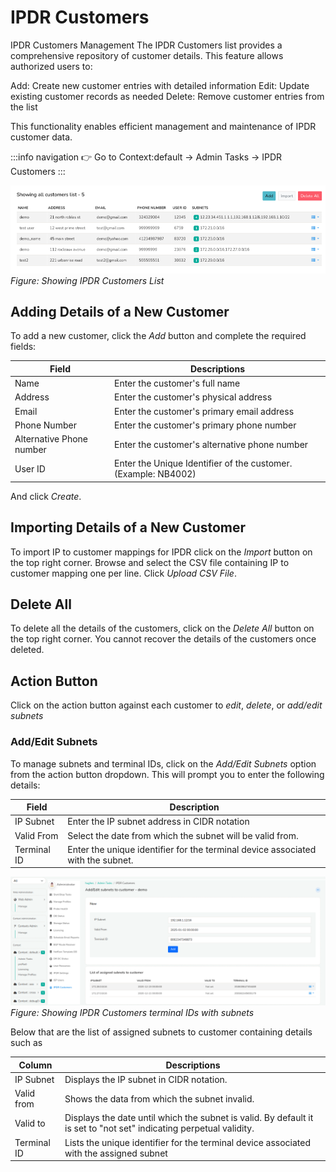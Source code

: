 # IPDR Customers

IPDR Customers Management
The IPDR Customers list provides a comprehensive repository of customer details. This feature allows authorized users to:

   Add: Create new customer entries with detailed information
   Edit: Update existing customer records as needed
   Delete: Remove customer entries from the list

This functionality enables efficient management and maintenance of IPDR customer data.

:::info navigation 
:point_right: Go to Context:default &rarr; Admin Tasks &rarr; IPDR Customers
:::

![](images/ipdrcust1.png)
*Figure: Showing IPDR Customers List*

## Adding Details of a New Customer

To add a new customer, click the *Add* button and complete the required fields:

| Field | Descriptions |
|-------|--------------|
| Name | Enter the customer's full name |
| Address | Enter the customer's physical address |
| Email | Enter the customer's primary email address |
| Phone Number | Enter the customer's primary phone number |
| Alternative Phone number | Enter the customer's alternative phone number |
| User ID | Enter the Unique Identifier of the customer. (Example: NB4002) |

And click *Create*.

## Importing Details of a New Customer

To import IP to customer mappings for IPDR click on the *Import* button on the top right corner. Browse and select the CSV file containing IP to customer mapping one per line. Click *Upload CSV File*. 

## Delete All

To delete all the details of the customers, click on the *Delete All* button on the top right corner. You cannot recover the details of the customers once deleted. 

## Action Button

Click on the action button against each customer to *edit*, *delete*, or *add/edit subnets*

### Add/Edit Subnets

To manage subnets and terminal IDs, click on the *Add/Edit Subnets* option from the action button dropdown. This will prompt you to enter the following details:

| Field | Description |
|-------|-------------|
| IP Subnet | Enter the IP subnet address in CIDR notation 
| Valid From | Select the date from which the subnet will be valid from. |
| Terminal ID | Enter the unique identifier for the terminal device associated with the subnet. |

![](images/ipsubnet_terminalid.png)
*Figure: Showing IPDR Customers terminal IDs with subnets*

Below that are the list of assigned subnets to customer containing details such as 

| Column| Descriptions |
|--------|--------------|
| IP Subnet | Displays the IP subnet in CIDR notation. |
| Valid from | Shows the data from which the subnet invalid. |
| Valid to | Displays the date until which the subnet is valid. By default it is set to "not set" indicating perpetual validity. |
| Terminal ID | Lists the unique identifier for the terminal device associated with the assigned subnet |
